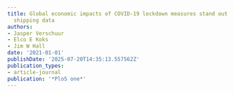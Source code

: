 ```yaml
---
title: Global economic impacts of COVID-19 lockdown measures stand out in high-frequency
  shipping data
authors:
- Jasper Verschuur
- Elco E Koks
- Jim W Hall
date: '2021-01-01'
publishDate: '2025-07-20T14:35:13.557562Z'
publication_types:
- article-journal
publication: '*PloS one*'
---
```

